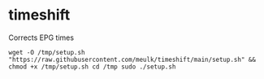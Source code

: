 # timeshift
Corrects EPG times

`wget -O /tmp/setup.sh "https://raw.githubusercontent.com/meulk/timeshift/main/setup.sh" && chmod +x /tmp/setup.sh
cd /tmp
sudo ./setup.sh`
